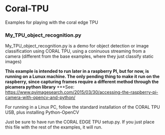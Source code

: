# Coral-TPU
Examples for playing with the coral edge TPU

### My_TPU_object_recognition.py
My_TPU_object_recognition.py is a demo for object detection or image classification using CORAL TPU, using a coninuous streaming from a camera (different from the base examples, where they just classify static images)

**This example is intended to run later in a raspberry PI, but for now, is running on a Lunux machine. The only pending thing to make it run on the raspberry, since capturing frames require a different method through the picamera python library**
***See: https://www.pyimagesearch.com/2015/03/30/accessing-the-raspberry-pi-camera-with-opencv-and-python/

For running in a Linux PC, follow the standard installation of the CORAL TPU USB, plus installing Python-OpenCV

Just be sure to have run the CORAL EDGE TPU setup.py. If you just place this file with the rest of the examples, it will run.
